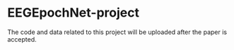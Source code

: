 # EEGEpochNet-project
The code and data related to this project will be uploaded after the paper is accepted.
